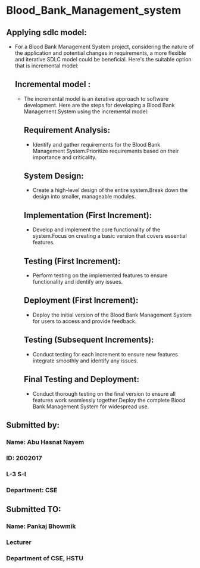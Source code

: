 # Blood_Bank_Management_system 
## Applying sdlc model: 
  - For a Blood Bank Management System project, considering the nature of the application and potential changes in requirements, a more flexible and iterative SDLC model could be beneficial. Here's the suitable option that is incremental model:
    ## Incremental model :
      - The incremental model is an iterative approach to software development. Here are the steps for developing a Blood Bank Management System using the incremental model:
        ## Requirement Analysis:
        - Identify and gather requirements for the Blood Bank Management System.Prioritize requirements based on their importance and criticality.
        ## System Design:
        - Create a high-level design of the entire system.Break down the design into smaller, manageable modules.
        ## Implementation (First Increment):
        - Develop and implement the core functionality of the system.Focus on creating a basic version that covers essential features.
        ## Testing (First Increment):
        - Perform testing on the implemented features to ensure functionality and identify any issues.
        ## Deployment (First Increment):
        - Deploy the initial version of the Blood Bank Management System for users to access and provide feedback.
        ## Testing (Subsequent Increments):
        - Conduct testing for each increment to ensure new features integrate smoothly and identify any issues.
        ## Final Testing and Deployment:
        - Conduct thorough testing on the final version to ensure all features work seamlessly together.Deploy the complete Blood Bank Management System for widespread use.
## Submitted by:
### Name: Abu Hasnat Nayem
### ID: 2002017
### L-3 S-I
### Department: CSE

## Submitted TO:
### Name: Pankaj Bhowmik
### Lecturer
### Department of CSE, HSTU
